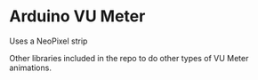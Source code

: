 # Arduino VU Meter 

Uses a NeoPixel strip  

Other libraries included in the repo to do other types of VU Meter animations.  
